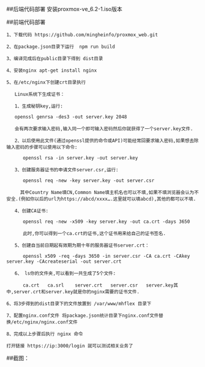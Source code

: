 ##后端代码部署
   安装proxmox-ve_6.2-1.iso版本
   
##前端代码部署

    1、下载代码 https://github.com/mingheinfo/proxmox_web.git
	
	2、在package.json目录下运行  npm run build
	
    3、编译完成后在public目录下得到 dist目录
	
	4、安装nginx apt-get install nginx
	
	5、在/etc/nginx下创建crt目录执行
	
	   Linux系统下生成证书：
	   
       1、生成秘钥key,运行:
	   
       openssl genrsa -des3 -out server.key 2048
	   
       会有两次要求输入密码,输入同一个即可输入密码然后你就获得了一个server.key文件. 
	   
       2、以后使用此文件(通过openssl提供的命令或API)可能经常回要求输入密码,如果想去除输入密码的步骤可以使用以下命令:
	   
          openssl rsa -in server.key -out server.key
		  
       3、创建服务器证书的申请文件server.csr,运行:
	   
          openssl req -new -key server.key -out server.csr
		  
         其中Country Name填CN,Common Name填主机名也可以不填,如果不填浏览器会认为不安全.(例如你以后的url为https://abcd/xxxx….这里就可以填abcd),其他的都可以不填. 
		 
       4、创建CA证书:
	   
          openssl req -new -x509 -key server.key -out ca.crt -days 3650
		  
          此时,你可以得到一个ca.crt的证书,这个证书用来给自己的证书签名. 
		  
       5、创建自当前日期起有效期为期十年的服务器证书server.crt：
	   
          openssl x509 -req -days 3650 -in server.csr -CA ca.crt -CAkey server.key -CAcreateserial -out server.crt
		  
       6、 ls你的文件夹,可以看到一共生成了5个文件:
	   
          ca.crt   ca.srl    server.crt   server.csr   server.key其中,server.crt和server.key就是你的nginx需要的证书文件. 
		  
	6、将3步得到的dist目录下的文件放置到 /var/www/mhflex 目录下
	
	7、配置nginx.conf文件 将package.json统计目录下nginx.conf文件替换/etc/nginx/nginx.conf文件
	
	8、完成以上步骤后执行 nginx 命令
	
	打开链接 https://ip:3000/login 就可以测试相关业务了

##截图：
  
   


